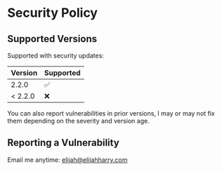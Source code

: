 # Security Policy

## Supported Versions

Supported with security updates:

| Version | Supported          |
| ------- | ------------------ |
| 2.2.0   | :white_check_mark: |
| < 2.2.0 | :x:                |

You can also report vulnerabilities in prior versions, I may or may not fix them depending on the severity and version age.

## Reporting a Vulnerability

Email me anytime: elijah@elijahharry.com
